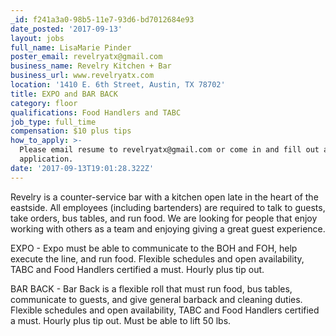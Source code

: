 ```yaml
---
_id: f241a3a0-98b5-11e7-93d6-bd7012684e93
date_posted: '2017-09-13'
layout: jobs
full_name: LisaMarie Pinder
poster_email: revelryatx@gmail.com
business_name: Revelry Kitchen + Bar
business_url: www.revelryatx.com
location: '1410 E. 6th Street, Austin, TX 78702'
title: EXPO and BAR BACK
category: floor
qualifications: Food Handlers and TABC
job_type: full_time
compensation: $10 plus tips
how_to_apply: >-
  Please email resume to revelryatx@gmail.com or come in and fill out an
  application.
date: '2017-09-13T19:01:28.322Z'
---
```

Revelry is a counter-service bar with a kitchen open late in the heart of the eastside.  All employees (including bartenders) are required to talk to guests, take orders, bus tables, and run food.  We are looking for people that enjoy working with others as a team and enjoying giving a great guest experience.

EXPO - Expo must be able to communicate to the BOH and FOH, help execute the line, and run food. Flexible schedules and open availability, TABC and Food Handlers certified a must. Hourly plus tip out.

BAR BACK - Bar Back is a flexible roll that must run food, bus tables, communicate to guests, and give general barback and cleaning duties. Flexible schedules and open availability, TABC and Food Handlers certified a must.  Hourly plus tip out.  Must be able to lift 50 lbs.
